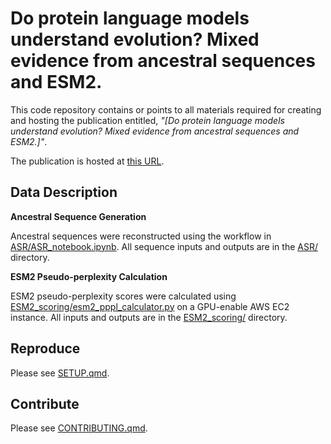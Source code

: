 
# Do protein language models understand evolution? Mixed evidence from ancestral sequences and ESM2.

This code repository contains or points to all materials required for creating and hosting the publication entitled, *"[Do protein language models understand evolution?  Mixed evidence from ancestral sequences and ESM2.]"*.

The publication is hosted at [this URL]([https://arcadia-science.github.io/2025-asr-plms/]).

## Data Description

**Ancestral Sequence Generation**

Ancestral sequences were reconstructed using the workflow in [ASR/ASR_notebook.ipynb](ASR/ASR_notebook.ipynb).  All sequence inputs and outputs are in the [ASR/](ASR/) directory.

**ESM2 Pseudo-perplexity Calculation**

ESM2 pseudo-perplexity scores were calculated using [ESM2_scoring/esm2_pppl_calculator.py](ESM2_scoring/esm2_pppl_calculator.py) on a GPU-enable AWS EC2 instance. All inputs and outputs are in the [ESM2_scoring/](ESM2_scoring/) directory.

## Reproduce

Please see [SETUP.qmd](SETUP.qmd).

## Contribute

Please see [CONTRIBUTING.qmd](CONTRIBUTING.qmd).
